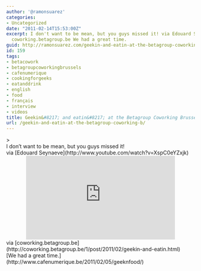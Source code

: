 ```yaml
---
author: '@ramonsuarez'
categories:
- Uncategorized
date: "2011-02-14T15:53:00Z"
excerpt: I don't want to be mean, but you guys missed it! via Edouard Seynaeve via
  coworking.betagroup.be We had a great time.
guid: http://ramonsuarez.com/geekin-and-eatin-at-the-betagroup-coworking-b
id: 159
tags:
- betacowork
- betagroupcoworkingbrussels
- cafenumerique
- cookingforgeeks
- eatanddrink
- english
- food
- français
- interview
- videos
title: Geekin&#8217; and eatin&#8217; at the Betagroup Coworking Brussels (AKA Betacowork)
url: /geekin-and-eatin-at-the-betagroup-coworking-b/
---
```


<div class="posterous_bookmarklet_entry">> <div class="paragraph editable-text" style="text-align:left;">I don’t want to be mean, but you guys missed it!</div><div class="posterous_quote_citation">via [Edouard Seynaeve](http://www.youtube.com/watch?v=XspC0eYZxjk)</div><div><div class="wcustomhtml"><div class="embed-vimeo" style="text-align: center;"><iframe allowfullscreen="" frameborder="0" height="224" mozallowfullscreen="" src="https://player.vimeo.com/video/19824646" webkitallowfullscreen="" width="398"></iframe></div></div></div>

<div class="posterous_quote_citation">via [coworking.betagroup.be](http://coworking.betagroup.be/1/post/2011/02/geekin-and-eatin.html)</div>[We had a great time.](http://www.cafenumerique.be/2011/02/05/geeknfood/)

</div>